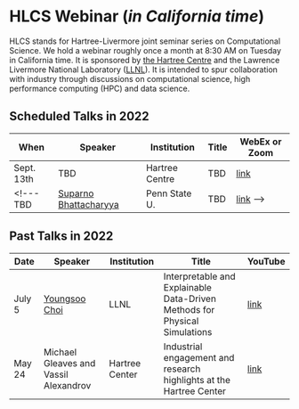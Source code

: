 <script type="text/x-mathjax-config">
  MathJax.Hub.Config({tex2jax: {inlineMath: [['$','$']]}});
</script>
<script type="text/javascript"
  src="//cdn.mathjax.org/mathjax/latest/MathJax.js?config=TeX-AMS-MML_HTMLorMML">
</script>

# HLCS Webinar (_in California time_)
HLCS stands for Hartree-Livermore joint seminar series on Computational
Science. We hold a webinar roughly once a month at 8:30 AM on Tuesday in
California time. It is sponsored by [the Hartree
Centre](https://www.hartree.stfc.ac.uk/Pages/home.aspx) and the Lawrence
Livermore National Laboratory ([LLNL](https://www.llnl.gov)). It is intended to
spur collaboration with industry through discussions on computational science,
high performance computing (HPC) and data science. 

## Scheduled Talks in 2022
When           | Speaker        |  Institution      | Title                         | WebEx or Zoom
-------------- | -------------- | ----------------- | ----------------------------- | -----
Sept. 13th | TBD | Hartree Centre | TBD | [link]()
<!--- TBD   | [Suparno Bhattacharyya](https://sites.psu.edu/suparnob/) | Penn State U. | TBD | [link]() -->

## Past Talks in 2022
Date      | Speaker        |  Institution      | Title                         | YouTube
---------- | -------------- | ----------------- | ----------------------------- | ---------
July 5 | [Youngsoo Choi](https://people.llnl.gov/choi15) | LLNL | Interpretable and Explainable Data-Driven Methods for Physical Simulations | [link]()
May 24 | Michael Gleaves and Vassil Alexandrov | Hartree Center | Industrial engagement and research highlights at the Hartree Center  | [link](https://youtu.be/su3nnyv4C98)
